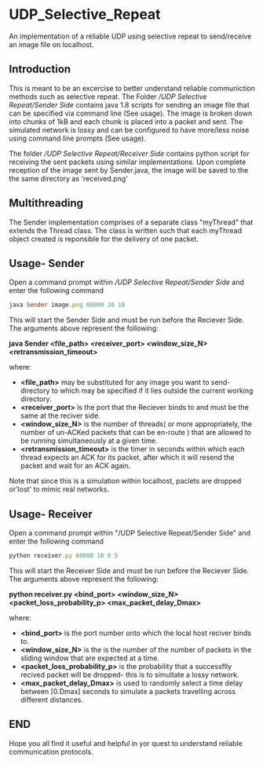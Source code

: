 # UDP_Selective_Repeat
An implementation of a reliable UDP using selective repeat to send/receive an image file on localhost.

## Introduction
This is meant to be an excercise to better understand reliable communiction methods such as selective repeat. The Folder */UDP Selective Repeat/Sender Side* contains java 1.8 scripts for sending an image file that can be specified via command line (See usage). The image is broken down into chunks of 1kB and each chunk is placed into a packet and sent. The simulated network is lossy and can be configured to have more/less noise using command line prompts (See usage).

The folder */UDP Selective Repeat/Receiver Side* contains python script for receiving the sent packets using similar  implementations. Upon complete reception of the image sent by Sender.java, the image will be saved to the the same directory as 'received.png'

## Multithreading
The Sender implementation comprises of a separate class "myThread" that extends the Thread class. The class is written such that each myThread object created is reponsible for the delivery of one packet.

## Usage- Sender
Open a command prompt within */UDP Selective Repeat/Sender Side* and enter the following command
```ruby
java Sender image.png 60000 10 10
```
This will start the Sender Side and must be run before the Reciever Side. The arguments above represent the following:

**java Sender <file_path> <receiver_port> <window_size_N> <retransmission_timeout>**

where:
- **<file_path>** may be substituted for any image you want to send- directory to which may be specified if it lies outside the current working directory.
- **<receiver_port>** is the port that the Reciever binds to and must be the same at the reciver side.
- **<window_size_N>** is the number of threads( or more appropriately, the number of un-ACKed packets that can be en-route ) that are allowed to be running simultaneously at a given time.
- **<retransmission_timeout>** is the timer in seconds within which each thread expects an ACK for its packet, after which it will resend the packet and wait for an ACK again.

Note that since this is a simulation within localhost, paclets are dropped or'lost' to mimic real networks.

## Usage- Receiver
Open a command prompt within "/UDP Selective Repeat/Sender Side" and enter the following command
```ruby
python receiver.py 60000 10 0 5
```
This will start the Receiver Side and must be run before the Reciever Side. The arguments above represent the following:

**python receiver.py <bind_port> <window_size_N> <packet_loss_probability_p> <max_packet_delay_Dmax>**

where:
- **<bind_port>** is the port number onto which the local host reciver binds to.
- **<window_size_N>** is the is the number of the number of packets in the sliding window that are expected at a time.
- **<packet_loss_probability_p>** is the probability that a successflly recived packet will be dropped- this is to simultate a lossy network.
- **<max_packet_delay_Dmax>** is used to randomly select a time delay between [0.Dmax] seconds to simulate a packets travelling across different distances.

## END
Hope you all find it useful and helpful in yor quest to understand reliable communication protocols.
